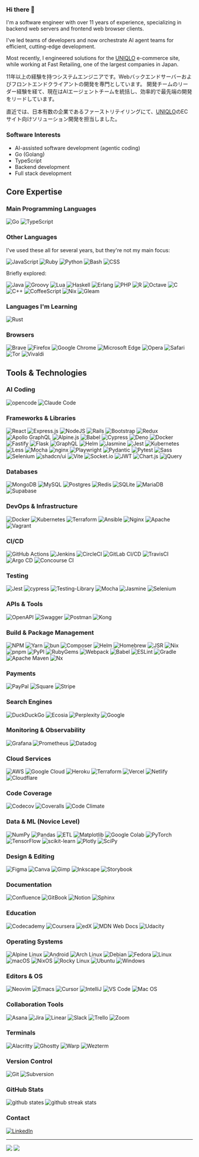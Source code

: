 ### Hi there 👋

I'm a software engineer with over 11 years of experience, specializing in backend web servers and frontend web browser clients.

I've led teams of developers and now orchestrate AI agent teams for efficient, cutting-edge development.

Most recently, I engineered solutions for the [UNIQLO](https://uniqlo.com) e-commerce site, while working at Fast Retailing, one of the largest companies in Japan.

11年以上の経験を持つシステムエンジニアです。Webバックエンドサーバーおよびフロントエンドクライアントの開発を専門としています。 開発チームのリーダー経験を経て、現在はAIエージェントチームを統括し、効率的で最先端の開発をリードしています。

直近では、日本有数の企業であるファーストリテイリングにて、[UNIQLO](https://uniqlo.com)のECサイト向けソリューション開発を担当しました。

### Software Interests

- AI-assisted software development (agentic coding)
- Go (Golang)
- TypeScript
- Backend development
- Full stack development

## Core Expertise

### Main Programming Languages

![Go](https://img.shields.io/badge/go-%2300ADD8.svg?style=for-the-badge&logo=go&logoColor=white)
![TypeScript](https://img.shields.io/badge/typescript-%23007ACC.svg?style=for-the-badge&logo=typescript&logoColor=white)

### Other Languages

I've used these all for several years, but they're not my main focus:

![JavaScript](https://img.shields.io/badge/javascript-%23323330.svg?style=for-the-badge&logo=javascript&logoColor=%23F7DF1E)
![Ruby](https://img.shields.io/badge/ruby-%23CC342D.svg?style=for-the-badge&logo=ruby&logoColor=white)
![Python](https://img.shields.io/badge/python-3670A0?style=for-the-badge&logo=python&logoColor=ffdd54)
![Bash](https://img.shields.io/badge/bash-%23121011.svg?style=for-the-badge&logo=gnu-bash&logoColor=white)
![CSS](https://img.shields.io/badge/CSS-639?style=for-the-badge&logo=css&logoColor=fff)

Briefly explored:

![Java](https://img.shields.io/badge/java-%23ED8B00.svg?style=for-the-badge&logo=java&logoColor=white)
![Groovy](https://img.shields.io/badge/Apache%20Groovy-4298B8.svg?style=for-the-badge&logo=Apache+Groovy&logoColor=white)
![Lua](https://img.shields.io/badge/lua-%232C2D72.svg?style=for-the-badge&logo=lua&logoColor=white)
![Haskell](https://img.shields.io/badge/Haskell-5e5086?style=for-the-badge&logo=haskell&logoColor=white)
![Erlang](https://img.shields.io/badge/Erlang-white.svg?style=for-the-badge&logo=erlang&logoColor=a90533)
![PHP](https://img.shields.io/badge/php-%23777BB4.svg?style=for-the-badge&logo=php&logoColor=white)
![R](https://img.shields.io/badge/r-%23276DC3.svg?style=for-the-badge&logo=r&logoColor=white)
![Octave](https://img.shields.io/badge/OCTAVE-darkblue?style=for-the-badge&logo=octave&logoColor=fcd683)
![C](https://img.shields.io/badge/c-%2300599C.svg?style=for-the-badge&logo=c&logoColor=white)
![C++](https://img.shields.io/badge/c++-%2300599C.svg?style=for-the-badge&logo=c%2B%2B&logoColor=white)
![CoffeeScript](https://img.shields.io/badge/CoffeeScript-2F2625?style=for-the-badge&logo=coffeescript&logoColor=fff)
![Nix](https://img.shields.io/badge/Nix-5277C3.svg?style=for-the-badge&logo=NixOS&logoColor=white)
![Gleam](https://img.shields.io/badge/Gleam-ffaff3.svg?style=for-the-badge&logo=apache-spark&logoColor=black)

### Languages I'm Learning

![Rust](https://img.shields.io/badge/rust-%23000000.svg?style=for-the-badge&logo=rust&logoColor=white)

### Browsers

![Brave](https://img.shields.io/badge/Brave-FB542B?style=for-the-badge&logo=Brave&logoColor=white)
![Firefox](https://img.shields.io/badge/Firefox-FF7139?style=for-the-badge&logo=Firefox&logoColor=white)
![Google Chrome](https://img.shields.io/badge/Google%20Chrome-4285F4?style=for-the-badge&logo=GoogleChrome&logoColor=white)
![Microsoft Edge](https://custom-icon-badges.demolab.com/badge/Microsoft%20Edge-2771D8?style=for-the-badge&logo=edge-white&logoColor=white)
![Opera](https://img.shields.io/badge/Opera-FF1B2D?style=for-the-badge&logo=Opera&logoColor=white)
![Safari](https://img.shields.io/badge/Safari-006CFF?style=for-the-badge&logo=safari&logoColor=fff)
![Tor](https://img.shields.io/badge/Tor-7D4698?style=for-the-badge&logo=Tor-Browser&logoColor=white)
![Vivaldi](https://img.shields.io/badge/Vivaldi-EF3939?style=for-the-badge&logo=Vivaldi&logoColor=white)

## Tools & Technologies

### AI Coding

![opencode](https://img.shields.io/badge/GitHub%20Copilot-000?logo=githubcopilot&logoColor=fff)
![Claude Code](https://img.shields.io/badge/Claude-D97757?logo=claude&logoColor=fff)

### Frameworks & Libraries

![React](https://img.shields.io/badge/react-%2320232a.svg?style=for-the-badge&logo=react&logoColor=%2361DAFB)
![Express.js](https://img.shields.io/badge/express.js-%23404d59.svg?style=for-the-badge&logo=express&logoColor=%2361DAFB)
![NodeJS](https://img.shields.io/badge/node.js-6DA55F?style=for-the-badge&logo=node.js&logoColor=white)
![Rails](https://img.shields.io/badge/rails-%23CC0000.svg?style=for-the-badge&logo=ruby-on-rails&logoColor=white)
![Bootstrap](https://img.shields.io/badge/bootstrap-%23563D7C.svg?style=for-the-badge&logo=bootstrap&logoColor=white)
![Redux](https://img.shields.io/badge/redux-%23593d88.svg?style=for-the-badge&logo=redux&logoColor=white)
![Apollo GraphQL](https://img.shields.io/badge/-ApolloGraphQL-311C87?style=for-the-badge&logo=apollo-graphql)
![Alpine.js](https://img.shields.io/badge/Alpine.js-8BC0D0?style=for-the-badge&logo=alpinedotjs&logoColor=fff)
![Babel](https://img.shields.io/badge/Babel-F9DC3E?style=for-the-badge&logo=babel&logoColor=000)
![Cypress](https://img.shields.io/badge/Cypress-69D3A7?style=for-the-badge&logo=cypress&logoColor=fff)
![Deno](https://img.shields.io/badge/Deno-000?style=for-the-badge&logo=deno&logoColor=fff)
![Docker](https://img.shields.io/badge/docker-%230db7ed.svg?style=for-the-badge&logo=docker&logoColor=white)
![Fastify](https://img.shields.io/badge/-Fastify-000000?style=for-the-badge&logo=fastify&logoColor=white)
![Flask](https://img.shields.io/badge/Flask-000?style=for-the-badge&logo=flask&logoColor=fff)
![GraphQL](https://img.shields.io/badge/GraphQL-E10098?style=for-the-badge&logo=graphql&logoColor=fff)
![Helm](https://img.shields.io/badge/Helm-0F1689?style=for-the-badge&logo=helm&logoColor=fff)
![Jasmine](https://img.shields.io/badge/Jasmine-8A4182?style=for-the-badge&logo=jasmine&logoColor=fff)
![Jest](https://img.shields.io/badge/Jest-C21325?style=for-the-badge&logo=jest&logoColor=fff)
![Kubernetes](https://img.shields.io/badge/kubernetes-%23326ce5.svg?style=for-the-badge&logo=kubernetes&logoColor=white)
![Less](https://img.shields.io/badge/Less-1D365D?style=for-the-badge&logo=less&logoColor=fff)
![Mocha](https://img.shields.io/badge/Mocha-8D6748?style=for-the-badge&logo=mocha&logoColor=fff)
![nginx](https://img.shields.io/badge/nginx-%23009639.svg?style=for-the-badge&logo=nginx&logoColor=white)
![Playwright](https://custom-icon-badges.demolab.com/badge/Playwright-2EAD33?style=for-the-badge&logo=playwright&logoColor=fff)
![Pydantic](https://img.shields.io/badge/Pydantic-E92063?style=for-the-badge&logo=Pydantic&logoColor=white)
![Pytest](https://img.shields.io/badge/Pytest-fff?style=for-the-badge&logo=pytest&logoColor=000)
![Sass](https://img.shields.io/badge/Sass-C69?style=for-the-badge&logo=sass&logoColor=fff)
![Selenium](https://img.shields.io/badge/Selenium-43B02A?style=for-the-badge&logo=selenium&logoColor=fff)
![shadcn/ui](https://img.shields.io/badge/shadcn%2Fui-000?style=for-the-badge&logo=shadcnui&logoColor=fff)
![Vite](https://img.shields.io/badge/Vite-646CFF?style=for-the-badge&logo=vite&logoColor=fff)
![Socket.io](https://img.shields.io/badge/Socket.io-black?style=for-the-badge&logo=socket.io&badgeColor=010101)
![JWT](https://img.shields.io/badge/JWT-black?style=for-the-badge&logo=JSON%20web%20tokens)
![Chart.js](https://img.shields.io/badge/chart.js-F5788D.svg?style=for-the-badge&logo=chart.js&logoColor=white)
![jQuery](https://img.shields.io/badge/jquery-%230769AD.svg?style=for-the-badge&logo=jquery&logoColor=white)

### Databases

![MongoDB](https://img.shields.io/badge/MongoDB-%234ea94b.svg?style=for-the-badge&logo=mongodb&logoColor=white)
![MySQL](https://img.shields.io/badge/mysql-%23000f.svg?style=for-the-badge&logo=mysql&logoColor=white)
![Postgres](https://img.shields.io/badge/postgres-%23316192.svg?style=for-the-badge&logo=postgresql&logoColor=white)
![Redis](https://img.shields.io/badge/redis-%23DD0031.svg?style=for-the-badge&logo=redis&logoColor=white)
![SQLite](https://img.shields.io/badge/sqlite-%2307405e.svg?style=for-the-badge&logo=sqlite&logoColor=white)
![MariaDB](https://img.shields.io/badge/MariaDB-003545?style=for-the-badge&logo=mariadb&logoColor=white)
![Supabase](https://img.shields.io/badge/Supabase-3FCF8E?style=for-the-badge&logo=supabase&logoColor=fff)

### DevOps & Infrastructure

![Docker](https://img.shields.io/badge/docker-%230db7ed.svg?style=for-the-badge&logo=docker&logoColor=white)
![Kubernetes](https://img.shields.io/badge/kubernetes-%23326ce5.svg?style=for-the-badge&logo=kubernetes&logoColor=white)
![Terraform](https://img.shields.io/badge/terraform-%237A42BC.svg?style=for-the-badge&logo=terraform&logoColor=white)
![Ansible](https://img.shields.io/badge/ansible-%231A1918.svg?style=for-the-badge&logo=ansible&logoColor=white)
![Nginx](https://img.shields.io/badge/nginx-%23009639.svg?style=for-the-badge&logo=nginx&logoColor=white)
![Apache](https://img.shields.io/badge/apache-%23D42029.svg?style=for-the-badge&logo=apache&logoColor=white)
![Vagrant](https://img.shields.io/badge/vagrant-%231563FF.svg?style=for-the-badge&logo=vagrant&logoColor=white)

### CI/CD

![GitHub Actions](https://img.shields.io/badge/github%20actions-%232671E5.svg?style=for-the-badge&logo=githubactions&logoColor=white)
![Jenkins](https://img.shields.io/badge/jenkins-%232C5263.svg?style=for-the-badge&logo=jenkins&logoColor=white)
![CircleCI](https://img.shields.io/badge/circle%20ci-%23161616.svg?style=for-the-badge&logo=circleci&logoColor=white)
![GitLab CI/CD](https://img.shields.io/badge/gitlab%20ci-%23181717.svg?style=for-the-badge&logo=gitlab&logoColor=white)
![TravisCI](https://img.shields.io/badge/travis%20ci-%232B2F33.svg?style=for-the-badge&logo=travis&logoColor=white)
![Argo CD](https://img.shields.io/badge/argo%20cd-%23EF7B4D.svg?style=for-the-badge&logo=argo&logoColor=white)
![Concourse CI](https://img.shields.io/static/v1?label=&message=Concourse&style=for-the-badge&color=black)

### Testing

![Jest](https://img.shields.io/badge/-jest-%23C21325?style=for-the-badge&logo=jest&logoColor=white)
![cypress](https://img.shields.io/badge/-cypress-%23E5E5E5?style=for-the-badge&logo=cypress&logoColor=058a5e)
![Testing-Library](https://img.shields.io/badge/-TestingLibrary-%23E33332?style=for-the-badge&logo=testing-library&logoColor=white)
![Mocha](https://img.shields.io/badge/-mocha-%238D6748?style=for-the-badge&logo=mocha&logoColor=white)
![Jasmine](https://img.shields.io/badge/-Jasmine-%238A4182?style=for-the-badge&logo=Jasmine&logoColor=white)
![Selenium](https://img.shields.io/badge/-selenium-%43B02A?style=for-the-badge&logo=selenium&logoColor=white)

### APIs & Tools

![OpenAPI](https://img.shields.io/badge/OpenAPI-6BA539?logo=openapiinitiative&logoColor=white)
![Swagger](https://img.shields.io/badge/Swagger-85EA2D?logo=insomnia&logoColor=000)
![Postman](https://img.shields.io/badge/Postman-FF6C37?logo=postman&logoColor=white)
![Kong](https://img.shields.io/badge/Kong-003459?logo=kong&logoColor=white)

### Build & Package Management

![NPM](https://img.shields.io/badge/NPM-%23000000.svg?style=for-the-badge&logo=npm&logoColor=white)
![Yarn](https://img.shields.io/badge/yarn-%232C8EBB.svg?style=for-the-badge&logo=yarn&logoColor=white)
![bun](https://img.shields.io/badge/bun-000?style=for-the-badge&logo=bun&logoColor=fff)
![Composer](https://img.shields.io/badge/Composer-885630?style=for-the-badge&logo=composer&logoColor=fff)
![Helm](https://img.shields.io/badge/Helm-0F1689?style=for-the-badge&logo=helm&logoColor=fff)
![Homebrew](https://img.shields.io/badge/Homebrew-FBB040?style=for-the-badge&logo=homebrew&logoColor=fff)
![JSR](https://img.shields.io/badge/JSR-F7DF1E?style=for-the-badge&logo=jsr&logoColor=000)
![Nix](https://img.shields.io/badge/Nix-5277C3?style=for-the-badge&logo=nixos&logoColor=fff)
![pnpm](https://img.shields.io/badge/pnpm-F69220?style=for-the-badge&logo=pnpm&logoColor=fff)
![PyPI](https://img.shields.io/badge/PyPI-3775A9?style=for-the-badge&logo=pypi&logoColor=fff)
![RubyGems](https://img.shields.io/badge/RubyGems-E9573F?style=for-the-badge&logo=rubygems&logoColor=fff)
![Webpack](https://img.shields.io/badge/webpack-%238DD6F9.svg?style=for-the-badge&logo=webpack&logoColor=black)
![Babel](https://img.shields.io/badge/Babel-F9DC3e?style=for-the-badge&logo=babel&logoColor=black)
![ESLint](https://img.shields.io/badge/ESLint-4B3263?style=for-the-badge&logo=eslint&logoColor=white)
![Gradle](https://img.shields.io/badge/Gradle-02303A.svg?style=for-the-badge&logo=Gradle&logoColor=white)
![Apache Maven](https://img.shields.io/badge/Apache%20Maven-C71A36?style=for-the-badge&logo=Apache%20Maven&logoColor=white)
![Nx](https://img.shields.io/badge/nx-143055?style=for-the-badge&logo=nx&logoColor=white)

### Payments

![PayPal](https://img.shields.io/badge/PayPal-003087?style=for-the-badge&logo=paypal&logoColor=fff)
![Square](https://img.shields.io/badge/Square-3E4348?style=for-the-badge&logo=square&logoColor=fff)
![Stripe](https://img.shields.io/badge/Stripe-5851DD?style=for-the-badge&logo=stripe&logoColor=fff)

### Search Engines

![DuckDuckGo](https://img.shields.io/badge/DuckDuckGo-FF5722?style=for-the-badge&logo=duckduckgo&logoColor=white)
![Ecosia](https://img.shields.io/badge/Ecosia-008009?style=for-the-badge&logo=ecosia&logoColor=fff)
![Perplexity](https://img.shields.io/badge/Perplexity-1FB8CD?style=for-the-badge&logo=perplexity&logoColor=fff)
![Google](https://img.shields.io/badge/Google-4285F4?style=for-the-badge&logo=google&logoColor=white)

### Monitoring & Observability

![Grafana](https://img.shields.io/badge/grafana-%23F46800.svg?style=for-the-badge&logo=grafana&logoColor=white)
![Prometheus](https://img.shields.io/badge/Prometheus-E6522C?style=for-the-badge&logo=Prometheus&logoColor=white)
![Datadog](https://img.shields.io/badge/datadog-%23632CA6.svg?style=for-the-badge&logo=datadog&logoColor=white)

### Cloud Services

![AWS](https://img.shields.io/badge/AWS-%23FF9900.svg?style=for-the-badge&logo=amazon-aws&logoColor=white)
![Google Cloud](https://img.shields.io/badge/GoogleCloud-%234285F4.svg?style=for-the-badge&logo=google-cloud&logoColor=white)
![Heroku](https://img.shields.io/badge/Heroku-430098?style=for-the-badge&logo=heroku&logoColor=fffe)
![Terraform](https://img.shields.io/badge/Terraform-844FBA?style=for-the-badge&logo=terraform&logoColor=fff)
![Vercel](https://img.shields.io/badge/vercel-%23000000.svg?style=for-the-badge&logo=vercel&logoColor=white)
![Netlify](https://img.shields.io/badge/netlify-%23000000.svg?style=for-the-badge&logo=netlify&logoColor=#00C7B7)
![Cloudflare](https://img.shields.io/badge/Cloudflare-F38020?style=for-the-badge&logo=Cloudflare&logoColor=white)

### Code Coverage

![Codecov](https://img.shields.io/badge/Codecov-F01F7A?style=for-the-badge&logo=codecov&logoColor=fff)
![Coveralls](https://img.shields.io/badge/Coveralls-3F5767?style=for-the-badge&logo=coveralls&logoColor=fff)
![Code Climate](https://img.shields.io/badge/Code%20Climate-000?style=for-the-badge&logo=codeclimate&logoColor=fff)

### Data & ML (Novice Level)

![NumPy](https://img.shields.io/badge/numpy-%23013243.svg?style=for-the-badge&logo=numpy&logoColor=white)
![Pandas](https://img.shields.io/badge/pandas-%23150458.svg?style=for-the-badge&logo=pandas&logoColor=white)
![ETL](https://custom-icon-badges.demolab.com/badge/ETL-9370DB?style=for-the-badge&logo=etl-logo&logoColor=fff)
![Matplotlib](https://custom-icon-badges.demolab.com/badge/Matplotlib-71D291?style=for-the-badge&logo=matplotlib&logoColor=fff)
![Google Colab](https://img.shields.io/badge/Google%20Colab-F9AB00?style=for-the-badge&logo=googlecolab&logoColor=fff)
![PyTorch](https://img.shields.io/badge/PyTorch-%23EE4C2C.svg?style=for-the-badge&logo=PyTorch&logoColor=white)
![TensorFlow](https://img.shields.io/badge/TensorFlow-%23FF6F00.svg?style=for-the-badge&logo=TensorFlow&logoColor=white)
![scikit-learn](https://img.shields.io/badge/scikit--learn-%23F7931E.svg?style=for-the-badge&logo=scikit-learn&logoColor=white)
![Plotly](https://img.shields.io/badge/Plotly-%233F4F75.svg?style=for-the-badge&logo=plotly&logoColor=white)
![SciPy](https://img.shields.io/badge/SciPy-%230C55A5.svg?style=for-the-badge&logo=scipy&logoColor=%white)

### Design & Editing

![Figma](https://img.shields.io/badge/figma-%23F24E1E.svg?style=for-the-badge&logo=figma&logoColor=white)
![Canva](https://img.shields.io/badge/Canva-%2300C4CC.svg?style=for-the-badge&logo=Canva&logoColor=white)
![Gimp](https://img.shields.io/badge/Gimp-657D8B?style=for-the-badge&logo=gimp&logoColor=FFFFFF)
![Inkscape](https://img.shields.io/badge/Inkscape-e0e0e0?style=for-the-badge&logo=inkscape&logoColor=080A13)
![Storybook](https://img.shields.io/badge/Storybook-FF4785?style=for-the-badge&logo=storybook&logoColor=fff)

### Documentation

![Confluence](https://img.shields.io/badge/Confluence-172B4D?style=for-the-badge&logo=confluence&logoColor=fff)
![GitBook](https://img.shields.io/badge/GitBook-3884FF?style=for-the-badge&logo=gitbook&logoColor=fff)
![Notion](https://img.shields.io/badge/Notion-000?style=for-the-badge&logo=notion&logoColor=fff)
![Sphinx](https://img.shields.io/badge/Sphinx-000?style=for-the-badge&logo=sphinx&logoColor=fff)

### Education

![Codecademy](https://img.shields.io/badge/Codecademy-%2321759B.svg?style=for-the-badge&logo=codecademy&logoColor=white)
![Coursera](https://img.shields.io/badge/Coursera-0056D2?style=for-the-badge&logo=coursera&logoColor=fff)
![edX](https://img.shields.io/badge/edX-02262B?style=for-the-badge&logo=edx&logoColor=fff)
![MDN Web Docs](https://img.shields.io/badge/MDN%20Web%20Docs-000?style=for-the-badge&logo=mdnwebdocs&logoColor=fff)
![Udacity](https://img.shields.io/badge/Udacity-02B3E4?style=for-the-badge&logo=udacity&logoColor=fff)

### Operating Systems

![Alpine Linux](https://img.shields.io/badge/Alpine%20Linux-0D597F?style=for-the-badge&logo=alpinelinux&logoColor=fff)
![Android](https://img.shields.io/badge/Android-3DDC84?style=for-the-badge&logo=android&logoColor=white)
![Arch Linux](https://img.shields.io/badge/Arch%20Linux-1793D1?style=for-the-badge&logo=arch-linux&logoColor=fff)
![Debian](https://img.shields.io/badge/Debian-A81D33?style=for-the-badge&logo=debian&logoColor=fff)
![Fedora](https://img.shields.io/badge/Fedora-51A2DA?style=for-the-badge&logo=fedora&logoColor=fff)
![Linux](https://img.shields.io/badge/Linux-FCC624?style=for-the-badge&logo=linux&logoColor=black)
![macOS](https://img.shields.io/badge/macOS-000000?style=for-the-badge&logo=apple&logoColor=F0F0F0)
![NixOS](https://img.shields.io/badge/NixOS-5277C3?style=for-the-badge&logo=nixos&logoColor=fff)
![Rocky Linux](https://img.shields.io/badge/Rocky%20Linux-10B981?style=for-the-badge&logo=rockylinux&logoColor=fff)
![Ubuntu](https://img.shields.io/badge/Ubuntu-E95420?style=for-the-badge&logo=ubuntu&logoColor=white)
![Windows](https://custom-icon-badges.demolab.com/badge/Windows-0078D6?style=for-the-badge&logo=windows11&logoColor=white)

### Editors & OS

![Neovim](https://img.shields.io/badge/NeoVim-%2357A143.svg?&style=for-the-badge&logo=neovim&logoColor=white)
![Emacs](https://img.shields.io/badge/Emacs-%237F5AB6.svg?style=for-the-badge&logo=gnu-emacs&logoColor=white)
![Cursor](https://custom-icon-badges.demolab.com/badge/Cursor-000000?style=for-the-badge&logo=cursor-ai-white)
![IntelliJ](https://img.shields.io/badge/IntelliJIDEA-000000.svg?style=for-the-badge&logo=intellij&logoColor=white)
![VS Code](https://img.shields.io/badge/Visual%20Studio%20Code-0078d7.svg?style=for-the-badge&logo=visual-studio-code&logoColor=white)
![Mac OS](https://img.shields.io/badge/mac%20os-000000?style=for-the-badge&logo=macos&logoColor=F0F0F0)

### Collaboration Tools

![Asana](https://img.shields.io/badge/Asana-F06A6A?style=for-the-badge&logo=asana&logoColor=fff)
![Jira](https://img.shields.io/badge/Jira-0052CC?style=for-the-badge&logo=jira&logoColor=fff)
![Linear](https://img.shields.io/badge/Linear-5E6AD2?style=for-the-badge&logo=linear&logoColor=fff)
![Slack](https://img.shields.io/badge/Slack-4A154B?style=for-the-badge&logo=slack&logoColor=fff)
![Trello](https://img.shields.io/badge/Trello-0052CC?style=for-the-badge&logo=trello&logoColor=fff)
![Zoom](https://img.shields.io/badge/Zoom-2D8CFF?style=for-the-badge&logo=zoom&logoColor=white)

### Terminals

![Alacritty](https://img.shields.io/badge/Alacritty-F46D01?style=for-the-badge&logo=alacritty&logoColor=fff)
![Ghostty](https://custom-icon-badges.demolab.com/badge/Ghostty-0000ff?style=for-the-badge&logo=ghostty_term)
![Warp](https://img.shields.io/badge/Warp-01A4FF?style=for-the-badge&logo=warp&logoColor=fff)
![Wezterm](https://img.shields.io/badge/Wezterm-4E49EE?style=for-the-badge&logo=wezterm&logoColor=fff)

### Version Control

![Git](https://img.shields.io/badge/Git-F05032?style=for-the-badge&logo=git&logoColor=fff)
![Subversion](https://img.shields.io/badge/Subversion-809CC9?style=for-the-badge&logo=subversion&logoColor=fff)

### GitHub Stats

<img src="https://github-readme-stats.vercel.app/api?username=normful&count_private=true&show_icons=true" alt="github states"/>
<img src="https://github-readme-streak-stats.herokuapp.com/?user=normful" alt="github streak stats"/>

### Contact

<a href="https://www.linkedin.com/in/normansue/" target="_blank">
  <img src="https://img.shields.io/badge/LinkedIn-0077B5?style=for-the-badge&logo=linkedin&logoColor=white" alt="LinkedIn"/>
</a>

---

![](https://komarev.com/ghpvc/?username=normful&color=blue)
![](https://hit.yhype.me/github/profile?account_id=2453169)
